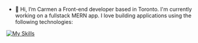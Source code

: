 - 👋 Hi, I’m Carmen a Front-end developer based in Toronto. I'm currently working on a fullstack MERN app. I love building applications using the following technologies:

[![My Skills](https://skillicons.dev/icons?i=js,html,css,discord,express,figma,git,github,nextjs,postman,react,redux,tailwind,vscode)](https://skillicons.dev)

